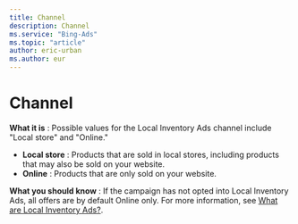 ```yaml
---
title: Channel
description: Channel
ms.service: "Bing-Ads"
ms.topic: "article"
author: eric-urban
ms.author: eur
---
```


# Channel

**What it is** : Possible values for the Local Inventory Ads channel include "Local store" and "Online."

- **Local store** : Products that are sold in local stores, including products that may also be sold on your website.
- **Online** : Products that are only sold on your website.

**What you should know** : If the campaign has not opted into Local Inventory Ads, all offers are by default Online only. For more information, see [What are Local Inventory Ads?](../hlp_BA_CONC_LocalInventoryAds_Intro.md).


